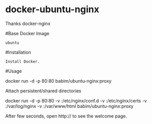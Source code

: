 # docker-ubuntu-nginx
Thanks docker-nginx

#Base Docker Image

    ubuntu

#Installation

    Install Docker.

#Usage

docker run -d -p 80:80 babim/ubuntu-nginx:proxy

Attach persistent/shared directories

docker run -d -p 80:80 -v <sites-enabled-dir>:/etc/nginx/conf.d -v <certs-dir>:/etc/nginx/certs -v <log-dir>:/var/log/nginx -v <html-dir>:/var/www/html babim/ubuntu-nginx:proxy

After few seconds, open http://<host> to see the welcome page.
